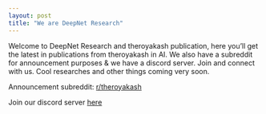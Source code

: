 ```yaml
---
layout: post
title: "We are DeepNet Research"
---
```


Welcome to DeepNet Research and theroyakash publication, here you’ll get the latest in publications from theroyakash in AI. We also have a subreddit for announcement purposes & we have a discord server. Join and connect with us. Cool researches and other things coming very soon.

Announcement subreddit: [r/theroyakash](https://www.reddit.com/r/theroyakash)

Join our discord server [here](https://discord.gg/ENGf4nr)